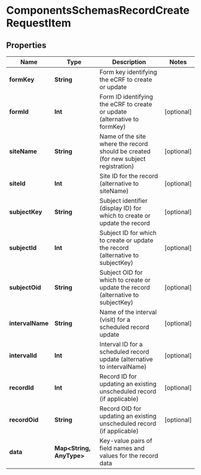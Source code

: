 

# ComponentsSchemasRecordCreateRequestItem


## Properties

Name | Type | Description | Notes
------------ | ------------- | ------------- | -------------
**formKey** | **String** | Form key identifying the eCRF to create or update | 
**formId** | **Int** | Form ID identifying the eCRF to create or update (alternative to formKey) |  [optional]
**siteName** | **String** | Name of the site where the record should be created (for new subject registration) |  [optional]
**siteId** | **Int** | Site ID for the record (alternative to siteName) |  [optional]
**subjectKey** | **String** | Subject identifier (display ID) for which to create or update the record |  [optional]
**subjectId** | **Int** | Subject ID for which to create or update the record (alternative to subjectKey) |  [optional]
**subjectOid** | **String** | Subject OID for which to create or update the record (alternative to subjectKey) |  [optional]
**intervalName** | **String** | Name of the interval (visit) for a scheduled record update |  [optional]
**intervalId** | **Int** | Interval ID for a scheduled record update (alternative to intervalName) |  [optional]
**recordId** | **Int** | Record ID for updating an existing unscheduled record (if applicable) |  [optional]
**recordOid** | **String** | Record OID for updating an existing unscheduled record (if applicable) |  [optional]
**data** | **Map&lt;String, AnyType&gt;** | Key-value pairs of field names and values for the record data | 



